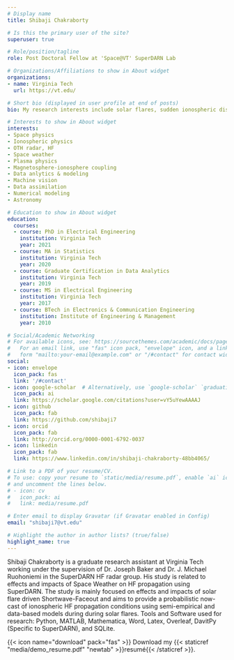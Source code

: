 ```yaml
---
# Display name
title: Shibaji Chakraborty

# Is this the primary user of the site?
superuser: true

# Role/position/tagline
role: Post Doctoral Fellow at 'Space@VT' SuperDARN Lab

# Organizations/Affiliations to show in About widget
organizations:
- name: Virginia Tech
  url: https://vt.edu/

# Short bio (displayed in user profile at end of posts)
bio: My research interests include solar flares, sudden ionospheric disturbances, geomagnetic storms, coronal holes.

# Interests to show in About widget
interests:
- Space physics
- Ionospheric physics
- OTH radar, HF
- Space weather
- Plasma physics
- Magnetosphere-ionosphere coupling
- Data anlytics & modeling
- Machine vision
- Data assimilation
- Numerical modeling
- Astronomy

# Education to show in About widget
education:
  courses:
  - course: PhD in Electrical Engineering
    institution: Virginia Tech
    year: 2021
  - course: MA in Statistics
    institution: Virginia Tech
    year: 2020
  - course: Graduate Certification in Data Analytics
    institution: Virginia Tech
    year: 2019
  - course: MS in Electrical Engineering
    institution: Virginia Tech
    year: 2017
  - course: BTech in Electronics & Communication Engineering
    institution: Institute of Engineering & Management
    year: 2010

# Social/Academic Networking
# For available icons, see: https://sourcethemes.com/academic/docs/page-builder/#icons
#   For an email link, use "fas" icon pack, "envelope" icon, and a link in the
#   form "mailto:your-email@example.com" or "/#contact" for contact widget.
social:
- icon: envelope
  icon_pack: fas
  link: '/#contact'
- icon: google-scholar  # Alternatively, use `google-scholar` `graduation-cap` icon from `ai` icon pack
  icon_pack: ai
  link: https://scholar.google.com/citations?user=vY5uYewAAAAJ
- icon: github
  icon_pack: fab
  link: https://github.com/shibaji7
- icon: orcid
  icon_pack: fab
  link: http://orcid.org/0000-0001-6792-0037
- icon: linkedin
  icon_pack: fab
  link: https://www.linkedin.com/in/shibaji-chakraborty-48bb4065/

# Link to a PDF of your resume/CV.
# To use: copy your resume to `static/media/resume.pdf`, enable `ai` icons in `params.toml`, 
# and uncomment the lines below.
# - icon: cv
#   icon_pack: ai
#   link: media/resume.pdf

# Enter email to display Gravatar (if Gravatar enabled in Config)
email: "shibaji7@vt.edu"

# Highlight the author in author lists? (true/false)
highlight_name: true
---
```


Shibaji Chakraborty is a graduate research assistant at Virginia Tech working under the supervision of Dr. Joseph Baker and Dr. J. Michael Ruohoniemi in the SuperDARN HF radar group. His study is related to effects and impacts of Space Weather on HF propagation using SuperDARN. The study is mainly focused on effects and impacts of solar flare driven Shortwave-Faceout and aims to provide a probabilistic now-cast of ionospheric HF propagation conditions using semi-empirical and data-based models during during solar flares. Tools and Software used for research: Python, MATLAB, Mathematica, Word, Latex, Overleaf, DavitPy (Specific to SuperDARN), and SQLite.

{{< icon name="download" pack="fas" >}} Download my {{< staticref "media/demo_resume.pdf" "newtab" >}}resumé{{< /staticref >}}.
